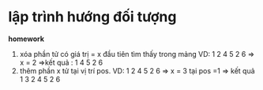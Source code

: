 # lập trình hướng đối tượng

**homework**

1. xóa phần tử có giá trị = x đầu tiên tìm thấy trong mảng
VD: 1 2 4 5 2 6 =&gt; x = 2 =&gt;kết quả : 1 4 5 2 6
1. thêm phần x tử tại vị trí pos.
VD: 1 2 4 5 2 6 =&gt; x = 3 tại pos =1 =&gt; kết quả 1 3 2 4 5 2 6
